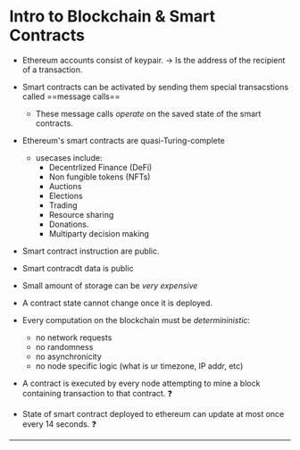 # Intro to Blockchain & Smart Contracts

- Ethereum accounts consist of keypair. -> Is the address of the recipient of a transaction.
- Smart contracts can be activated by sending them special transacstions called ==message calls==
	- These message calls _operate_ on the saved state of the smart contracts.

- Ethereum's smart contracts are quasi-Turing-complete
	- usecases include:
		- Decentrlized Finance (DeFi)
		- Non fungible tokens (NFTs)
		- Auctions
		- Elections
		- Trading
		- Resource sharing
		- Donations.
		- Multiparty decision making


- Smart contract instruction are public.
- Smart contracdt data is public
- Small amount of storage can be _very expensive_
- A contract state cannot change once it is deployed.

- Every computation on the blockchain must be _determininistic_:
	- no network requests
	- no randomness
	- no asynchronicity
	- no node specific logic (what is ur timezone, IP addr, etc)

- A contract is executed by every node attempting to mine a block containing transaction to that contract. ❓

- State of smart contract deployed to ethereum can update at most once every 14 seconds. ❓


---
